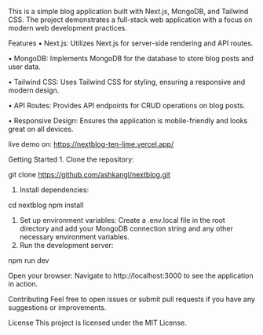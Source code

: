 This is a simple blog application built with Next.js, MongoDB, and Tailwind CSS. The project demonstrates a full-stack web application with a focus on modern web development practices.

Features
•  Next.js: Utilizes Next.js for server-side rendering and API routes.

•  MongoDB: Implements MongoDB for the database to store blog posts and user data.

•  Tailwind CSS: Uses Tailwind CSS for styling, ensuring a responsive and modern design.

•  API Routes: Provides API endpoints for CRUD operations on blog posts.

•  Responsive Design: Ensures the application is mobile-friendly and looks great on all devices.

live demo on: https://nextblog-ten-lime.vercel.app/

Getting Started
1. 
Clone the repository:

git clone https://github.com/ashkangl/nextblog.git

1. Install dependencies:

cd nextblog
npm install

1. Set up environment variables:
Create a .env.local file in the root directory and add your MongoDB connection string and any other necessary environment variables.
2. Run the development server:

npm run dev
 
Open your browser:
Navigate to http://localhost:3000 to see the application in action.

Contributing
Feel free to open issues or submit pull requests if you have any suggestions or improvements.

License
This project is licensed under the MIT License.
